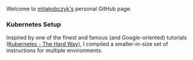 Welcome to [mtjakobczyk's](https://github.com/mtjakobczyk) personal GitHub page.

### Kubernetes Setup
Inspired by one of the finest and famous (and Google-oriented) tutorials ([Kubernetes - The Hard Way](https://github.com/kelseyhightower/kubernetes-the-hard-way)), I compiled a smaller-in-size set of instructions for multiple environments.
